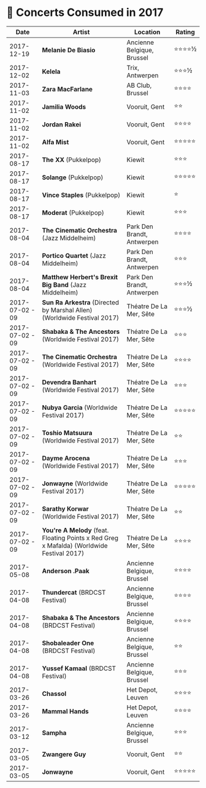 # 🎤 Concerts Consumed in 2017

| Date | Artist | Location | Rating |
| --- | --- | --- | --- |
| 2017-12-19 | **Melanie De Biasio** | Ancienne Belgique, Brussel | ⭐️⭐️⭐️⭐️½ |
| 2017-12-02 | **Kelela** | Trix, Antwerpen | ⭐️⭐️⭐️½ |
| 2017-11-03 | **Zara MacFarlane** | AB Club, Brussel | ⭐️⭐️⭐️⭐️ |
| 2017-11-02 | **Jamilia Woods** | Vooruit, Gent | ⭐️⭐️ |
| 2017-11-02 | **Jordan Rakei** | Vooruit, Gent | ⭐️⭐️⭐️⭐️ |
| 2017-11-02 | **Alfa Mist** | Vooruit, Gent | ⭐️⭐️⭐️⭐️⭐️ |
| 2017-08-17 | **The XX** (Pukkelpop) | Kiewit | ⭐️⭐️⭐️ |
| 2017-08-17 | **Solange** (Pukkelpop) | Kiewit | ⭐️⭐️⭐️⭐️⭐️ |
| 2017-08-17 | **Vince Staples** (Pukkelpop) | Kiewit | ⭐️ |
| 2017-08-17 | **Moderat** (Pukkelpop) | Kiewit | ⭐️⭐️⭐️ |
| 2017-08-04 | **The Cinematic Orchestra** (Jazz Middelheim) | Park Den Brandt, Antwerpen | ⭐️⭐️⭐️⭐️ |
| 2017-08-04 | **Portico Quartet** (Jazz Middelheim) | Park Den Brandt, Antwerpen | ⭐️⭐️⭐️ |
| 2017-08-04 | **Matthew Herbert's Brexit Big Band** (Jazz Middelheim) | Park Den Brandt, Antwerpen | ⭐️⭐️⭐️½ |
| 2017-07-02 - 09 | **Sun Ra Arkestra** (Directed by Marshal Allen) (Worldwide Festival 2017) | Théatre De La Mer, Sête | ⭐️⭐️⭐️½ |
| 2017-07-02 - 09 | **Shabaka & The Ancestors** (Worldwide Festival 2017) | Théatre De La Mer, Sête | ⭐️⭐️⭐️ |
| 2017-07-02 - 09 | **The Cinematic Orchestra** (Worldwide Festival 2017) | Théatre De La Mer, Sête | ⭐️⭐️⭐️⭐️ |
| 2017-07-02 - 09 | **Devendra Banhart** (Worldwide Festival 2017) | Théatre De La Mer, Sête | ⭐️⭐️⭐️ |
| 2017-07-02 - 09 | **Nubya Garcia** (Worldwide Festival 2017) | Théatre De La Mer, Sête | ⭐️⭐️⭐️⭐️⭐️ |
| 2017-07-02 - 09 | **Toshio Matsuura** (Worldwide Festival 2017) | Théatre De La Mer, Sête | ⭐️⭐️ |
| 2017-07-02 - 09 | **Dayme Arocena** (Worldwide Festival 2017) | Théatre De La Mer, Sête | ⭐️⭐️⭐️ |
| 2017-07-02 - 09 | **Jonwayne** (Worldwide Festival 2017) | Théatre De La Mer, Sête | ⭐️⭐️⭐️⭐️⭐️ |
| 2017-07-02 - 09 | **Sarathy Korwar** (Worldwide Festival 2017) | Théatre De La Mer, Sête | ⭐️⭐️ |
| 2017-07-02 - 09 | **You're A Melody** (feat. Floating Points x Red Greg x Mafalda) (Worldwide Festival 2017) | Théatre De La Mer, Sête | ⭐️⭐️⭐️⭐️ |
| 2017-05-08 | **Anderson .Paak** | Ancienne Belgique, Brussel | ⭐️⭐️⭐️⭐️ |
| 2017-04-08 | **Thundercat** (BRDCST Festival) | Ancienne Belgique, Brussel | ⭐️⭐️⭐️⭐️ |
| 2017-04-08 | **Shabaka & The Ancestors** (BRDCST Festival) | Ancienne Belgique, Brussel | ⭐️⭐️⭐️⭐️ |
| 2017-04-08 | **Shobaleader One** (BRDCST Festival) | Ancienne Belgique, Brussel | ⭐️⭐️ |
| 2017-04-08 | **Yussef Kamaal** (BRDCST Festival) | Ancienne Belgique, Brussel | ⭐️⭐️⭐️ |
| 2017-03-26 | **Chassol** | Het Depot, Leuven | ⭐️⭐️⭐️⭐️ |
| 2017-03-26 | **Mammal Hands** | Het Depot, Leuven | ⭐️⭐️⭐️⭐️ |
| 2017-03-12 | **Sampha** | Ancienne Belgique, Brussel | ⭐️⭐️⭐️ |
| 2017-03-05 | **Zwangere Guy** | Vooruit, Gent | ⭐️⭐️ |
| 2017-03-05 | **Jonwayne** | Vooruit, Gent | ⭐️⭐️⭐️⭐️⭐️ |
